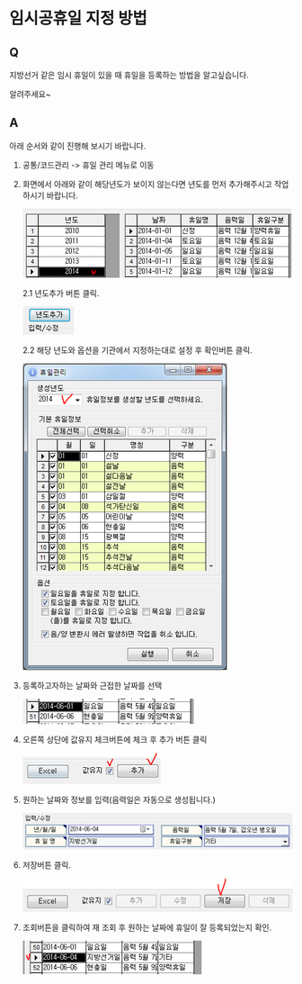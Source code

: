 # 임시공휴일 지정 방법

## Q

지방선거 같은 임시 휴일이 있을 때 휴일을 등록하는 방법을 알고싶습니다.

알려주세요~

## A

아래 순서와 같이 진행해 보시기 바랍니다.

1. 공통/코드관리 -&gt; 휴일 관리 메뉴로 이동  
2. 화면에서 아래와 같이 해당년도가 보이지 않는다면 년도를 먼저 추가해주시고 작업하시기 바랍니다.  

   ![](../.gitbook/assets/01-_%20%2810%29.png)

   2.1 년도추가 버튼 클릭.  

   ![](../.gitbook/assets/02%20%285%29.png)

   2.2 해당 년도와 옵션을 기관에서 지정하는대로 설정 후 확인버튼 클릭.  

   ![](../.gitbook/assets/03-2%20%281%29.png)

3. 등록하고자하는 날짜와 근접한 날짜를 선택  

   ![](../.gitbook/assets/04-1%20%282%29.png)

4. 오른쪽 상단에 값유지 체크버튼에 체크 후 추가 버튼 클릭  

   ![](../.gitbook/assets/05%20%287%29.png)

5. 원하는 날짜와 정보를 입력\(음력일은 자동으로 생성됩니다.\)  

   ![](../.gitbook/assets/06%20%2830%29.png)

6. 저장버튼 클릭.  

   ![](../.gitbook/assets/07%20%2811%29.png)

7. 조회버튼을 클릭하여 재 조회 후 원하는 날짜에 휴일이 잘 등록되었는지 확인.  

   ![](../.gitbook/assets/08-4-_%20%281%29.png)

